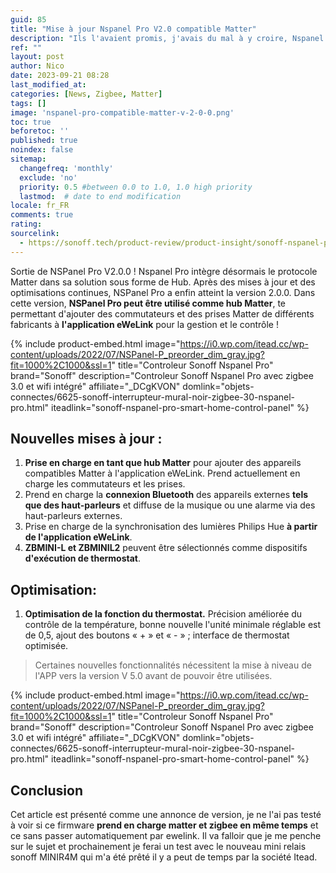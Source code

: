 ```yaml
---
guid: 85
title: "Mise à jour Nspanel Pro V2.0 compatible Matter"
description: "Ils l'avaient promis, j'avais du mal à y croire, Nspanel pro est désormais compatible Matter avec la mise à jour du firmware 2.0, maintenant quelles sont les conditions à voir"
ref: ""
layout: post
author: Nico
date: 2023-09-21 08:28
last_modified_at: 
categories: [News, Zigbee, Matter]
tags: []
image: 'nspanel-pro-compatible-matter-v-2-0-0.png'
toc: true
beforetoc: ''
published: true
noindex: false
sitemap:
  changefreq: 'monthly'
  exclude: 'no'
  priority: 0.5 #between 0.0 to 1.0, 1.0 high priority
  lastmod:  # date to end modification
locale: fr_FR
comments: true
rating:  
sourcelink:
  - https://sonoff.tech/product-review/product-insight/sonoff-nspanel-pro-version-update-information-and-faq/
---
```


Sortie de NSPanel Pro V2.0.0 ! Nspanel Pro intègre désormais le protocole Matter dans sa solution sous forme de Hub.
Après des mises à jour et des optimisations continues, NSPanel Pro a enfin atteint la version 2.0.0. Dans cette version, **NSPanel Pro peut être utilisé comme hub Matter**, te permettant d'ajouter des commutateurs et des prises Matter de différents fabricants à **l'application eWeLink** pour la gestion et le contrôle !

{% include product-embed.html image="https://i0.wp.com/itead.cc/wp-content/uploads/2022/07/NSPanel-P_preorder_dim_gray.jpg?fit=1000%2C1000&ssl=1" title="Controleur Sonoff Nspanel Pro" brand="Sonoff" description="Controleur Sonoff Nspanel Pro avec zigbee 3.0 et wifi intégré" affiliate="_DCgKVON" domlink="objets-connectes/6625-sonoff-interrupteur-mural-noir-zigbee-30-nspanel-pro.html" iteadlink="sonoff-nspanel-pro-smart-home-control-panel" %}

## Nouvelles mises à jour :

1. **Prise en charge en tant que hub Matter** pour ajouter des appareils compatibles Matter à l'application eWeLink. Prend actuellement en charge les commutateurs et les prises.
2. Prend en charge la **connexion Bluetooth** des appareils externes **tels que des haut-parleurs** et diffuse de la musique ou une alarme via des haut-parleurs externes.
3. Prise en charge de la synchronisation des lumières Philips Hue **à partir de l'application eWeLink**.
4. **ZBMINI-L et ZBMINIL2** peuvent être sélectionnés comme dispositifs **d'exécution de thermostat**.


## Optimisation:

1. **Optimisation de la fonction du thermostat.** Précision améliorée du contrôle de la température, bonne nouvelle l'unité minimale réglable est de 0,5, ajout des boutons « + » et « - » ; interface de thermostat optimisée.

> Certaines nouvelles fonctionnalités nécessitent la mise à niveau de l'APP vers la version V 5.0 avant de pouvoir être utilisées.

{% include product-embed.html image="https://i0.wp.com/itead.cc/wp-content/uploads/2022/07/NSPanel-P_preorder_dim_gray.jpg?fit=1000%2C1000&ssl=1" title="Controleur Sonoff Nspanel Pro" brand="Sonoff" description="Controleur Sonoff Nspanel Pro avec zigbee 3.0 et wifi intégré" affiliate="_DCgKVON" domlink="objets-connectes/6625-sonoff-interrupteur-mural-noir-zigbee-30-nspanel-pro.html" iteadlink="sonoff-nspanel-pro-smart-home-control-panel" %}

## Conclusion

Cet article est présenté comme une annonce de version, je ne l'ai pas testé à voir si ce firmware **prend en charge matter et zigbee en même temps** et ce sans passer automatiquement par ewelink. Il va falloir que je me penche sur le sujet et prochainement je ferai un test avec le nouveau mini relais sonoff MINIR4M qui m'a été prêté il y a peut de temps par la société Itead.
